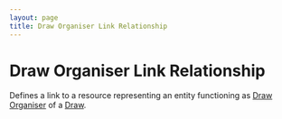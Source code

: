 ```yaml
---
layout: page
title: Draw Organiser Link Relationship
---
```

# Draw Organiser Link Relationship

Defines a link to a resource representing an entity functioning as [Draw Organiser](../concepts/draw-organiser) of a [Draw](../concepts/draw).
